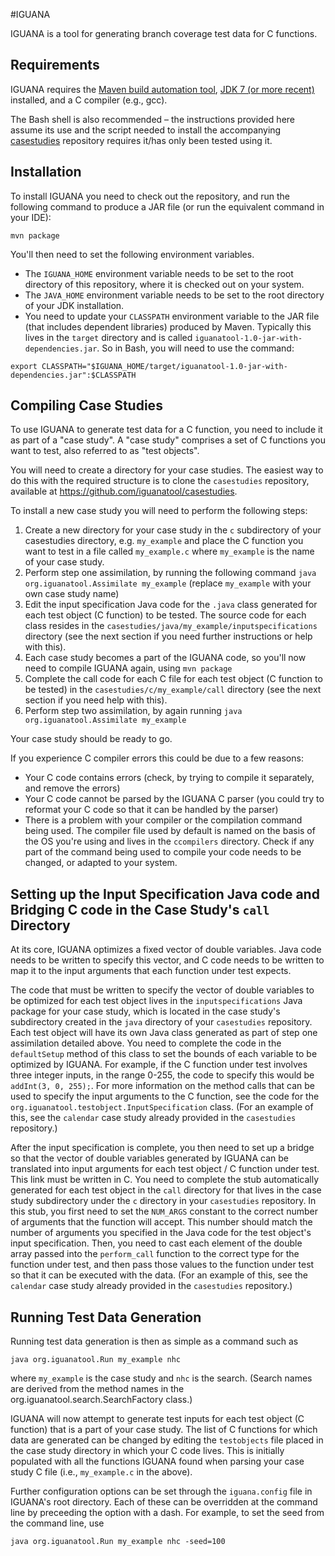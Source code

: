 #IGUANA

IGUANA is a tool for generating branch coverage test data for C functions. 

## Requirements
IGUANA requires the [Maven build automation tool](https://maven.apache.org/), [JDK 7 (or more recent)](http://www.oracle.com/technetwork/java/javase/downloads/) installed, and a C compiler (e.g., gcc).

The Bash shell is also recommended – the instructions provided here assume its use and the script needed to install the accompanying [casestudies](https://github.com/iguanatool/casestudies) repository requires it/has only been tested using it.

## Installation
To install IGUANA you need to check out the repository, and run the following command to produce a JAR file (or run the equivalent command in your IDE):

`mvn package`

You'll then need to set the following environment variables. 

* The `IGUANA_HOME` environment variable needs to be set to the root directory of this repository, where it is checked out on your system.
* The `JAVA_HOME` environment variable needs to be set to the root directory of your JDK installation.
* You need to update your `CLASSPATH` environment variable to the JAR file (that includes dependent libraries) produced by Maven. Typically this lives in the `target` directory and is called `iguanatool-1.0-jar-with-dependencies.jar`. So in Bash, you will need to use the command:

`export CLASSPATH="$IGUANA_HOME/target/iguanatool-1.0-jar-with-dependencies.jar":$CLASSPATH`

## Compiling Case Studies
To use IGUANA to generate test data for a C function, you need to include it as part of a "case study". A "case study" comprises a set of C functions you want to test, also referred to as "test objects".

You will need to create a directory for your case studies. The easiest way to do this with the required structure is to clone the `casestudies` repository, available at https://github.com/iguanatool/casestudies.

To install a new case study you will need to perform the following steps:

1. Create a new directory for your case study in the `c` subdirectory of your casestudies directory, e.g. `my_example` and place the C function you want to test in a file called `my_example.c` where `my_example` is the name of your case study.
2. Perform step one assimilation, by running the following command
`java org.iguanatool.Assimilate my_example`
(replace `my_example` with your own case study name)
3. Edit the input specification Java code for the `.java` class generated for each test object (C function) to be tested. The source code for each class resides in the `casestudies/java/my_example/inputspecifications` directory (see the next section if you need further instructions or help with this).
4. Each case study becomes a part of the IGUANA code, so you'll now need to compile IGUANA again, using `mvn package`
5. Complete the call code for each C file for each test object (C function to be tested) in the `casestudies/c/my_example/call` directory (see the next section if you need help with this).
6. Perform step two assimilation, by again running `java org.iguanatool.Assimilate my_example`

Your case study should be ready to go. 

If you experience C compiler errors this could be due to a few reasons:

- Your C code contains errors (check, by trying to compile it separately, and remove the errors)
- Your C code cannot be parsed by the IGUANA C parser (you could try to reformat your C code so that it can be handled by the parser)
- There is a problem with your compiler or the compilation command being used. The compiler file used by default is named on the basis of the OS you're using and lives in the `ccompilers` directory. Check if any part of the command being used to compile your code needs to be changed, or adapted to your system.

## Setting up the Input Specification Java code and Bridging C code in the Case Study's `call` Directory
At its core, IGUANA optimizes a fixed vector of double variables. Java code needs to be written to specify this vector, and C code needs to be written to map it to the input arguments that each function under test expects.

The code that must be written to specify the vector of double variables to be optimized for each test object lives in the `inputspecifications` Java package for your case study, which is located in the case study's subdirectory created in the  `java` directory of your `casestudies` repository. Each test object will have its own Java class generated as part of step one assimilation detailed above. You need to complete the code in the `defaultSetup` method of this class to set the bounds of each variable to be optimized by IGUANA. For example, if the C function under test involves three integer inputs, in the range 0-255, the code to specify this would be `addInt(3, 0, 255);`. For more information on the method calls that can be used to specify the input arguments to the C function, see the code for the `org.iguanatool.testobject.InputSpecification` class. (For an example of this, see the `calendar` case study already provided in the `casestudies` repository.)

After the input specification is complete, you then need to set up a bridge so that the vector of double variables generated by IGUANA can be translated into input arguments for each test object / C function under test. This link must be written in C. You need to complete the stub automatically generated for each test object in the `call` directory for that lives in the case study subdirectory under the `c` directory in your `casestudies` repository. In this stub, you first need to set the `NUM_ARGS` constant to the correct number of arguments that the function will accept. This number should match the number of arguments you specified in the Java code for the test object's input specification. Then, you need to cast each element of the double array passed into the `perform_call` function to the correct type for the function under test, and then pass those values to the function under test so that it can be executed with the data. (For an example of this, see the `calendar` case study already provided in the `casestudies` repository.)

## Running Test Data Generation
Running test data generation is then as simple as a command such as

`java org.iguanatool.Run my_example nhc`

where `my_example` is the case study and `nhc` is the search. (Search names are derived from the method names in the org.iguanatool.search.SearchFactory class.) 

IGUANA will now attempt to generate test inputs for each test object (C function) that is a part of your case study. The list of C functions for which data are generated can be changed by editing the `testobjects` file placed in the case study directory in which your C code lives. This is initially populated with all the functions IGUANA found when parsing your case study C file (i.e., `my_example.c` in the above).

Further configuration options can be set through the `iguana.config` file in IGUANA's root directory. Each of these can be overridden at the command line by preceeding the option with a dash. For example, to set the seed from the command line, use

`java org.iguanatool.Run my_example nhc -seed=100`
